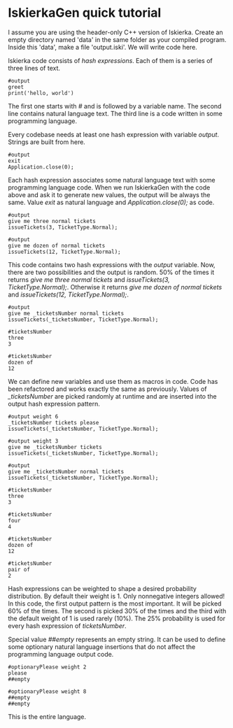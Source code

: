
# IskierkaGen quick tutorial

I assume you are using the header-only C++ version of Iskierka.
Create an empty directory named 'data' in the same folder as your compiled program.
Inside this 'data', make a file 'output.iski'.
We will write code here.

Iskierka code consists of *hash expressions*.
Each of them is a series of three lines of text.

```
#output
greet
print('hello, world')
```

The first one starts with *#* and is followed by a variable name.
The second line contains natural language text.
The third line is a code written in some programming language.

Every codebase needs at least one hash expression with variable *output*. Strings are built from here.

```
#output
exit
Application.close(0);
```

Each hash expression associates some natural language text with some programming language code.
When we run IskierkaGen with the code above and ask it to generate new values, the output will be always the same.
Value *exit* as natural language and *Application.close(0);* as code.

```
#output
give me three normal tickets
issueTickets(3, TicketType.Normal);

#output
give me dozen of normal tickets
issueTickets(12, TicketType.Normal);
```

This code contains two hash expressions with the *output* variable.
Now, there are two possibilities and the output is random. 
50% of the times it returns *give me three normal tickets* and *issueTickets(3, TicketType.Normal);*.
Otherwise it returns *give me dozen of normal tickets* and *issueTickets(12, TicketType.Normal);*.

```
#output
give me _ticketsNumber normal tickets
issueTickets(_ticketsNumber, TicketType.Normal);

#ticketsNumber
three
3

#ticketsNumber
dozen of
12
```

We can define new variables and use them as macros in code.
Code has been refactored and works exactly the same as previously.
Values of *_ticketsNumber* are picked randomly at runtime and are inserted into the output hash expression pattern.

```
#output weight 6
_ticketsNumber tickets please
issueTickets(_ticketsNumber, TicketType.Normal);

#output weight 3
give me _ticketsNumber tickets
issueTickets(_ticketsNumber, TicketType.Normal);

#output
give me _ticketsNumber normal tickets
issueTickets(_ticketsNumber, TicketType.Normal);

#ticketsNumber
three
3

#ticketsNumber
four
4

#ticketsNumber
dozen of
12

#ticketsNumber
pair of
2
```

Hash expressions can be weighted to shape a desired probability distribution. By default their weight is 1.
Only nonnegative integers allowed!
In this code, the first output pattern is the most important. 
It will be picked 60% of the times. The second is picked 30% of the times and the third with the default weight of 1 is used rarely (10%).
The 25% probability is used for every hash expression of *ticketsNumber*.


Special value *##empty* represents an empty string. 
It can be used to define some optionary natural language insertions that do not affect the programming language output code.

```
#optionaryPlease weight 2
please
##empty

#optionaryPlease weight 8
##empty
##empty
```

This is the entire language.
